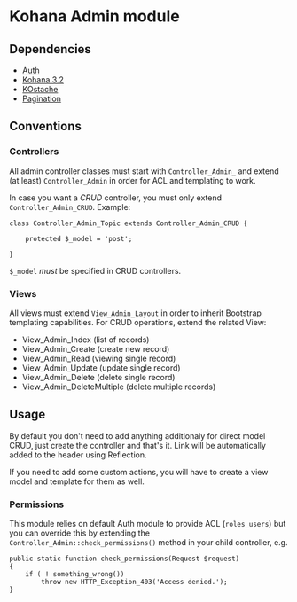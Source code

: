 # Kohana Admin module

## Dependencies
- [Auth](http://github.com/kohana/auth)
- [Kohana 3.2](https://github.com/kohana/kohana/tree/3.2/master)
- [KOstache](http://github.com/zombor/KOstache)
- [Pagination](http://github.com/kloopko/kohana-pagination)

## Conventions

### Controllers
All admin controller classes must start with `Controller_Admin_` and extend (at least) `Controller_Admin` in order for ACL and templating to work.

In case you want a *CRUD* controller, you must only extend `Controller_Admin_CRUD`. Example:

	class Controller_Admin_Topic extends Controller_Admin_CRUD {
		
		protected $_model = 'post';
		
	}

`$_model` *must* be specified in CRUD controllers.

### Views
All views must extend `View_Admin_Layout` in order to inherit Bootstrap templating capabilities. 
For CRUD operations, extend the related View:

- View_Admin_Index (list of records)
- View_Admin_Create (create new record)
- View_Admin_Read (viewing single record)
- View_Admin_Update (update single record)
- View_Admin_Delete (delete single record)
- View_Admin_DeleteMultiple (delete multiple records)

## Usage
By default you don't need to add anything additionaly for direct model CRUD, just create the controller and that's it. Link will be automatically added to the header using Reflection.

If you need to add some custom actions, you will have to create a view model and template for them as well.


### Permissions
This module relies on default Auth module to provide ACL (`roles_users`) but you can override this by extending the `Controller_Admin::check_permissions()` method in your child controller, e.g.

	public static function check_permissions(Request $request)
	{
		if ( ! something_wrong())
			throw new HTTP_Exception_403('Access denied.');
	}
	
